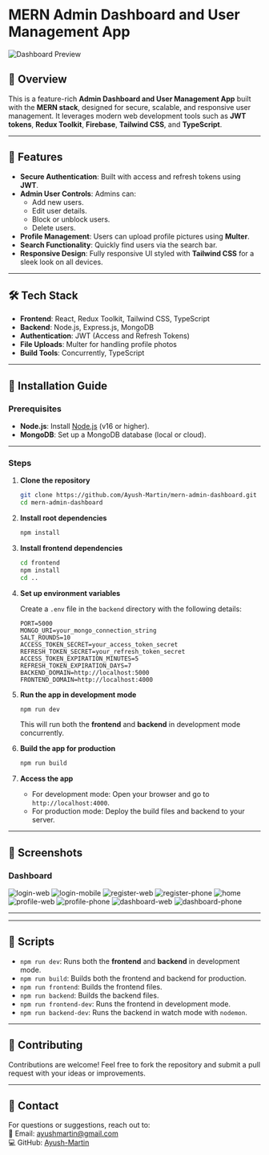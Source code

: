 # MERN Admin Dashboard and User Management App

![Dashboard Preview](https://raw.githubusercontent.com/Ayush-Martin/mern-admin-dashboard/refs/heads/main/preview/Screenshot%202025-01-05%20153734.png)

## 🌟 Overview

This is a feature-rich **Admin Dashboard and User Management App** built with the **MERN stack**, designed for secure, scalable, and responsive user management. It leverages modern web development tools such as **JWT tokens**, **Redux Toolkit**, **Firebase**, **Tailwind CSS**, and **TypeScript**.

---

## 🚀 Features

- **Secure Authentication**: Built with access and refresh tokens using **JWT**.
- **Admin User Controls**: Admins can:
  - Add new users.
  - Edit user details.
  - Block or unblock users.
  - Delete users.
- **Profile Management**: Users can upload profile pictures using **Multer**.
- **Search Functionality**: Quickly find users via the search bar.
- **Responsive Design**: Fully responsive UI styled with **Tailwind CSS** for a sleek look on all devices.

---

## 🛠️ Tech Stack

- **Frontend**: React, Redux Toolkit, Tailwind CSS, TypeScript
- **Backend**: Node.js, Express.js, MongoDB
- **Authentication**: JWT (Access and Refresh Tokens)
- **File Uploads**: Multer for handling profile photos
- **Build Tools**: Concurrently, TypeScript

---

## 📝 Installation Guide

### Prerequisites

- **Node.js**: Install [Node.js](https://nodejs.org/) (v16 or higher).
- **MongoDB**: Set up a MongoDB database (local or cloud).

---

### Steps

1. **Clone the repository**

   ```bash
   git clone https://github.com/Ayush-Martin/mern-admin-dashboard.git
   cd mern-admin-dashboard
   ```

2. **Install root dependencies**

   ```bash
   npm install
   ```

3. **Install frontend dependencies**

   ```bash
   cd frontend
   npm install
   cd ..
   ```

4. **Set up environment variables**

   Create a `.env` file in the `backend` directory with the following details:

   ```plaintext
   PORT=5000
   MONGO_URI=your_mongo_connection_string
   SALT_ROUNDS=10
   ACCESS_TOKEN_SECRET=your_access_token_secret
   REFRESH_TOKEN_SECRET=your_refresh_token_secret
   ACCESS_TOKEN_EXPIRATION_MINUTES=5
   REFRESH_TOKEN_EXPIRATION_DAYS=7
   BACKEND_DOMAIN=http://localhost:5000
   FRONTEND_DOMAIN=http://localhost:4000
   ```

5. **Run the app in development mode**

   ```bash
   npm run dev
   ```

   This will run both the **frontend** and **backend** in development mode concurrently.

6. **Build the app for production**

   ```bash
   npm run build
   ```

7. **Access the app**
   - For development mode: Open your browser and go to `http://localhost:4000`.
   - For production mode: Deploy the build files and backend to your server.

---

## 📸 Screenshots

### Dashboard

![login-web](https://raw.githubusercontent.com/Ayush-Martin/mern-admin-dashboard/refs/heads/main/preview/Screenshot%202025-01-05%20153540.png)
![login-mobile](https://raw.githubusercontent.com/Ayush-Martin/mern-admin-dashboard/refs/heads/main/preview/Screenshot%202025-01-05%20153800.png)
![register-web](https://raw.githubusercontent.com/Ayush-Martin/mern-admin-dashboard/refs/heads/main/preview/Screenshot%202025-01-05%20153608.png)
![register-phone](https://raw.githubusercontent.com/Ayush-Martin/mern-admin-dashboard/refs/heads/main/preview/Screenshot%202025-01-05%20153808.png)
![home](https://raw.githubusercontent.com/Ayush-Martin/mern-admin-dashboard/refs/heads/main/preview/Screenshot%202025-01-05%20153630.png)
![profile-web](https://raw.githubusercontent.com/Ayush-Martin/mern-admin-dashboard/refs/heads/main/preview/Screenshot%202025-01-05%20153642.png)
![profile-phone](https://raw.githubusercontent.com/Ayush-Martin/mern-admin-dashboard/refs/heads/main/preview/Screenshot%202025-01-05%20153842.png)
![dashboard-web](https://raw.githubusercontent.com/Ayush-Martin/mern-admin-dashboard/refs/heads/main/preview/Screenshot%202025-01-05%20153734.png)
![dashboard-phone](https://raw.githubusercontent.com/Ayush-Martin/mern-admin-dashboard/refs/heads/main/preview/Screenshot%202025-01-05%20153908.png)

---

---

## 🧩 Scripts

- `npm run dev`: Runs both the **frontend** and **backend** in development mode.
- `npm run build`: Builds both the frontend and backend for production.
- `npm run frontend`: Builds the frontend files.
- `npm run backend`: Builds the backend files.
- `npm run frontend-dev`: Runs the frontend in development mode.
- `npm run backend-dev`: Runs the backend in watch mode with `nodemon`.

---

## 🤝 Contributing

Contributions are welcome! Feel free to fork the repository and submit a pull request with your ideas or improvements.

---

## 📧 Contact

For questions or suggestions, reach out to:  
📧 Email: [ayushmartin@gmail.com](mailto:ayushmartin@gmail.com)  
💻 GitHub: [Ayush-Martin](https://github.com/Ayush-Martin)
